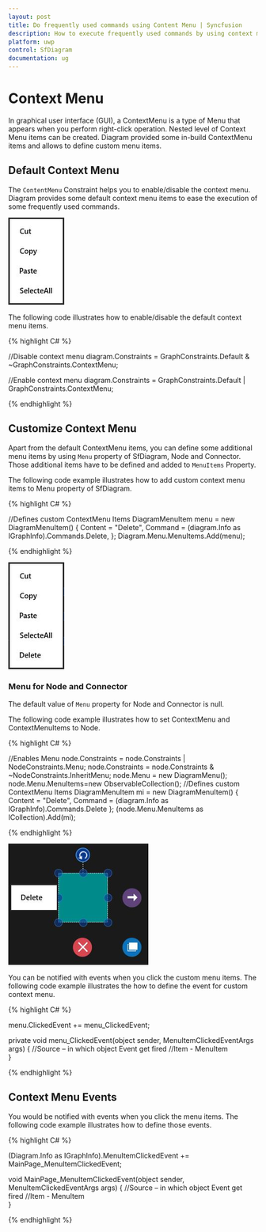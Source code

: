 ```yaml
---
layout: post
title: Do frequently used commands using Content Menu | Syncfusion
description: How to execute frequently used commands by using context menu items?
platform: uwp
control: SfDiagram
documentation: ug
---
```


# Context Menu

In graphical user interface (GUI), a ContextMenu is a type of Menu that appears when you perform right-click operation. Nested level of Context Menu items can be created. Diagram provided some in-build ContextMenu items and allows to define custom menu items.

## Default Context Menu

The `ContentMenu` Constraint helps you to enable/disable the context menu. Diagram provides some default context menu items to ease the execution of some frequently used commands. 

![Context menu](Context-Menu_images/Context-Menu_img1.jpeg)

The following code illustrates how to enable/disable the default context menu items.

{% highlight C# %}

//Disable context menu
diagram.Constraints = GraphConstraints.Default & ~GraphConstraints.ContextMenu;

//Enable context menu
diagram.Constraints = GraphConstraints.Default | GraphConstraints.ContextMenu;

{% endhighlight %}

## Customize Context Menu

Apart from the default ContextMenu items, you can define some additional menu items by using `Menu` property of SfDiagram, Node and Connector. Those additional items have to be defined and added to `MenuItems` Property. 

The following code example illustrates how to add custom context menu items to Menu property of SfDiagram.

{% highlight C# %}

//Defines custom ContextMenu Items
DiagramMenuItem menu = new DiagramMenuItem() 
	{
		Content = "Delete", 
		Command = (diagram.Info as IGraphInfo).Commands.Delete,
	};
Diagram.Menu.MenuItems.Add(menu);

{% endhighlight %}

![Custom context menu](Context-Menu_images/Context-Menu_img2.jpeg)

### Menu for Node and Connector

The default value of `Menu` property for Node and Connector is null.

The following code example illustrates how to set ContextMenu and ContextMenuItems to Node.

{% highlight C# %}

//Enables Menu
node.Constraints = node.Constraints | NodeConstraints.Menu;
node.Constraints = node.Constraints & ~NodeConstraints.InheritMenu;
node.Menu = new DiagramMenu();
node.Menu.MenuItems=new ObservableCollection<DiagramMenuItem>();
//Defines custom ContextMenu Items
DiagramMenuItem mi = new DiagramMenuItem()
{
	Content = "Delete",
	Command = (diagram.Info as IGraphInfo).Commands.Delete
};
(node.Menu.MenuItems as ICollection<DiagramMenuItem>).Add(mi);

{% endhighlight %}

![](Context-Menu_images/Context-Menu_img3.jpeg)

You can be notified with events when you click the custom menu items. The following code example illustrates the how to define the event for custom context menu.

{% highlight C# %}

menu.ClickedEvent += menu_ClickedEvent;

private void menu_ClickedEvent(object sender, MenuItemClickedEventArgs args)
{
	//Source – in which object Event get fired
    //Item - MenuItem     
}

{% endhighlight %}

## Context Menu Events

You would be notified with events when you click the menu items. The following code example illustrates how to define those events.

{% highlight C# %}

(Diagram.Info as IGraphInfo).MenuItemClickedEvent += MainPage_MenuItemClickedEvent;

void MainPage_MenuItemClickedEvent(object sender, MenuItemClickedEventArgs args)
{
	//Source – in which object Event get fired
    //Item - MenuItem     
}

{% endhighlight %}
